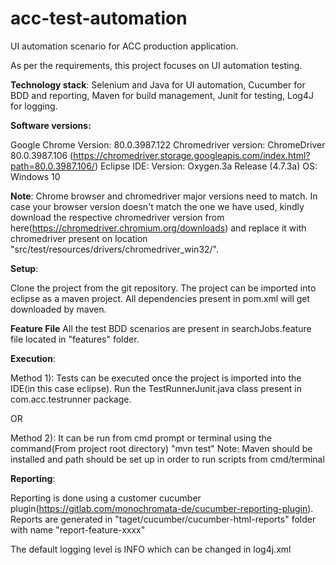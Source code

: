 # acc-test-automation

UI automation scenario for ACC production application.


As per the requirements, this project focuses on UI automation testing.

**Technology stack**: Selenium and Java for UI automation, Cucumber for BDD and reporting, Maven for build management, Junit for testing, Log4J for logging.


**Software versions:**

Google Chrome Version: 80.0.3987.122
Chromedriver version: ChromeDriver 80.0.3987.106 (https://chromedriver.storage.googleapis.com/index.html?path=80.0.3987.106/)
Eclipse IDE: Version: Oxygen.3a Release (4.7.3a)
OS: Windows 10

**Note**: Chrome browser and chromedriver major versions need to match. In case your browser version doesn't match the one we have used, kindly download the respective chromedriver version from here(https://chromedriver.chromium.org/downloads) and replace it with chromedriver present on location "src/test/resources/drivers/chromedriver_win32/".


**Setup**:

Clone the project from the git repository.
The project can be imported into eclipse as a maven project. All dependencies present in pom.xml will get downloaded by maven.

**Feature File**
All the test BDD scenarios are present in searchJobs.feature file located in "features" folder.

**Execution**:

Method 1): Tests can be executed once the project is imported into the IDE(in this case eclipse). Run the TestRunnerJunit.java class present in com.acc.testrunner package.

OR

Method 2): It can be run from cmd prompt or terminal using the command(From project root directory)
"mvn test"
Note: Maven should be installed and path should be set up in order to run scripts from cmd/terminal


**Reporting**:

Reporting is done using a customer cucumber plugin(https://gitlab.com/monochromata-de/cucumber-reporting-plugin).
Reports are generated in "taget/cucumber/cucumber-html-reports" folder with name "report-feature-xxxx"


The default logging level is INFO which can be changed in log4j.xml